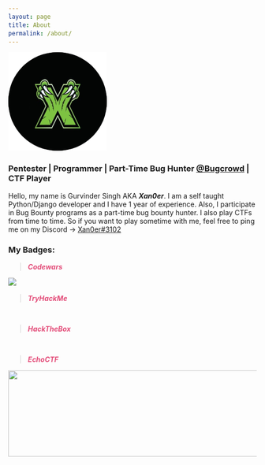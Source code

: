 ```yaml
---
layout: page
title: About
permalink: /about/
---
```


![Logo](favicon.png)

### Pentester | Programmer | Part-Time Bug Hunter [@Bugcrowd](https://bugcrowd.com/) | CTF Player

Hello, my name is Gurvinder Singh AKA ***Xan0er***. I am a self taught Python/Django developer and I have 1 year of experience. Also, I participate in Bug Bounty programs as a part-time bug bounty hunter. I also play CTFs from time to time. So if you want to play sometime with me, feel free to ping me on my Discord -> [Xan0er#3102](https://discordapp.com/users/Xan0er#3102)

### My Badges:

> <span style="color:#E34D79">***Codewars***</span>

<img src="https://www.codewars.com/users/Xan0er/badges/large" />

<br>

> <span style="color:#E34D79">***TryHackMe***</span>

<script src="https://tryhackme.com/badge/1232"></script>

<br>

> <span style="color:#E34D79">***HackTheBox***</span>

<script src="https://www.hackthebox.eu/badge/94861"></script>

<br>

> <span style="color:#E34D79">***EchoCTF***</span>

<img src="https://echoctf.red/profile/2953453/badge" width="600" height="175">
